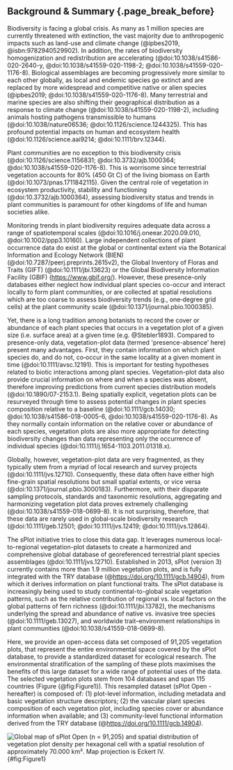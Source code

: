## Background & Summary {.page_break_before}


Biodiversity is facing a global crisis. 
As many as 1 million species are currently threatened with extinction, the vast majority due to anthropogenic impacts such as land-use and climate change (@ipbes2019, @isbn:9782940529902). 
In addition, the rates of biodiversity homogenization and redistribution are accelerating (@doi:10.1038/s41586-020-2640-y, @doi:10.1038/s41559-020-1198-2; @doi:10.1038/s41559-020-1176-8). 
Biological assemblages are becoming progressively more similar to each other globally, as local and endemic species go extinct and are replaced by more widespread and competitive native or alien species (@ipbes2019; @doi:10.1038/s41559-020-1176-8). 
Many terrestrial and marine species are also shifting their geographical distribution as a response to climate change (@doi:10.1038/s41559-020-1198-2), including animals hosting pathogens transmissible to humans (@doi:10.1038/nature06536; @doi:10.1126/science.1244325). 
This has profound potential impacts on human and ecosystem health (@doi:10.1126/science.aai9214;  @doi:10.1111/brv.12344). 


Plant communities are no exception to this biodiversity crisis (@doi:10.1126/science.1156831; @doi:10.3732/ajb.1000364; @doi:10.1038/s41559-020-1176-8). 
This is worrisome since terrestrial vegetation accounts for 80% (450 Gt C) of the living biomass on Earth (@doi:10.1073/pnas.1711842115). 
Given the central role of vegetation in ecosystem productivity, stability and functioning (@doi:10.3732/ajb.1000364), assessing biodiversity status and trends in plant communities is paramount for other kingdoms of life and human societies alike.  


Monitoring trends in plant biodiversity requires adequate data across a range of spatiotemporal scales (@doi:10.1016/j.oneear.2020.09.010, @doi:10.1002/ppp3.10160). 
Large independent collections of plant occurrence data do exist at the global or continental extent via the Botanical Information and Ecology Network (BIEN) (@doi:10.7287/peerj.preprints.2615v2), the Global Inventory of Floras and Traits (GIFT) (@doi:10.1111/jbi.13623) or the Global Biodiversity Information Facility (GBIF) (https://www.gbif.org/). 
However, these presence-only databases either neglect how individual plant species co-occur and interact locally to form plant communities, or are collected at spatial resolutions which are too coarse to assess biodiversity trends (e.g., one‐degree grid cells) at the plant community scale (@doi:10.1371/journal.pbio.1000385).  

Yet, there is a long tradition among botanists to record the cover or abundance of each plant species that occurs in a vegetation plot of a given size (i.e. surface area) at a given time (e.g. @Stebler1893). 
Compared to presence-only data, vegetation-plot data (termed 'presence-absence' here) present many advantages. 
First, they contain information on which plant species do, and do not, co‐occur in the same locality at a given moment in time (@doi:10.1111/avsc.12191). 
This is important for testing hypotheses related to biotic interactions among plant species. 
Vegetation-plot data also provide crucial information on where and when a species was absent, therefore improving predictions from current species distribution models (@doi:10.1890/07-2153.1). 
Being spatially explicit, vegetation plots can be resurveyed through time to assess potential changes in plant species composition relative to a baseline (@doi:10.1111/gcb.14030; @doi:10.1038/s41586-018-0005-6, @doi:10.1038/s41559-020-1176-8). 
As they normally contain information on the relative cover or abundance of each species, vegetation plots are also more appropriate for detecting biodiversity changes than data representing only the occurrence of individual species (@doi:10.1111/j.1654-1103.2011.01318.x).  

Globally, however, vegetation-plot data are very fragmented, as they typically stem from a myriad of local research and survey projects (@doi:10.1111/jvs.12710). 
Consequently, these data often have either high fine-grain spatial resolutions but small spatial extents, or vice versa (@doi:10.1371/journal.pbio.3000183). 
Furthermore, with their disparate sampling protocols, standards and taxonomic resolutions, aggregating and harmonizing vegetation plot data proves extremely challenging (@doi:10.1038/s41559-018-0699-8). 
It is not surprising, therefore, that these data are rarely used in global‐scale biodiversity research (@doi:10.1111/geb.12501; @doi:10.1111/jvs.12419; @doi:10.1111/jvs.12864).  

The sPlot initiative tries to close this data gap. 
It leverages numerous local-to-regional vegetation-plot datasets to create a harmonized and comprehensive global database of georeferenced terrestrial plant species assemblages (@doi:10.1111/jvs.12710). 
Established in 2013, sPlot (version 3) currently contains more than 1.9 million vegetation plots, and is fully integrated with the TRY database (@https://doi.org/10.1111/gcb.14904), from which it derives information on plant functional traits. 
The sPlot database is increasingly being used to study continental-to-global scale vegetation patterns, such as the relative contribution of regional vs. local factors on the global patterns of fern richness (@doi:10.1111/jbi.13782), the mechanisms underlying the spread and abundance of native vs. invasive tree species (@doi:10.1111/geb.13027), and worldwide trait–environment relationships in plant communities (@doi:10.1038/s41559-018-0699-8).  


Here, we provide an open-access data set composed of 91,205 vegetation plots, that represent the entire environmental space covered by the sPlot database, to provide a standardized dataset for ecological research. 
The environmental stratification of the sampling of these plots maximises the benefits of this large dataset for a wide range of potential uses of the data.
The selected vegetation plots stem from 104 databases and span 115 countries (Figure {@fig:Figure1}). 
This resampled dataset (sPlot Open - hereafter) is composed of: 
(1) plot-level information, including metadata and basic vegetation structure descriptors; 
(2) the vascular plant species composition of each vegetation plot, including species cover or abundance information when available; and 
(3) community-level functional information derived from the TRY database (@https://doi.org/10.1111/gcb.14904).  

![Global map of sPlot Open (n = 91,205) and spatial distribution of vegetation plot density per hexagonal cell with a spatial resolution of approximately 70.000 km². Map projection is Eckert IV.](images/figure1.png){#fig:Figure1}
